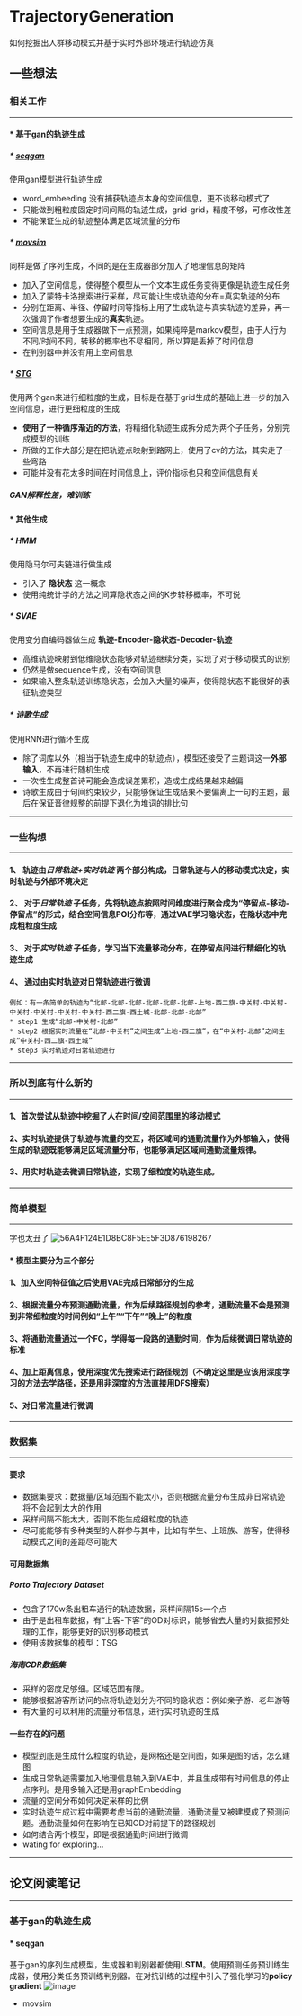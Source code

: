 # TrajectoryGeneration
如何挖掘出人群移动模式并基于实时外部环境进行轨迹仿真
## **一些想法**
### **相关工作**
---
#### * 基于gan的轨迹生成
   ##### * [**seqgan**](https://ojs.aaai.org/index.php/AAAI/article/view/10804)
   使用gan模型进行轨迹生成
   * word_embeeding 没有捕获轨迹点本身的空间信息，更不谈移动模式了
   * 只能做到粗粒度固定时间间隔的轨迹生成，grid-grid，精度不够，可修改性差
   * 不能保证生成的轨迹整体满足区域流量的分布
   
   #####  * [**movsim**](https://dl.acm.org/doi/abs/10.1145/3394486.3412862)
   同样是做了序列生成，不同的是在生成器部分加入了地理信息的矩阵
   * 加入了空间信息，使得整个模型从一个文本生成任务变得更像是轨迹生成任务
   * 加入了蒙特卡洛搜索进行采样，尽可能让生成轨迹的分布=真实轨迹的分布
   * 分别在距离、半径、停留时间等指标上用了生成轨迹与真实轨迹的差异，再一次强调了作者想要生成的**真实**轨迹。
   * 空间信息是用于生成器做下一点预测，如果纯粹是markov模型，由于人行为不同/时间不同，转移的概率也不尽相同，所以算是丢掉了时间信息
   * 在判别器中并没有用上空间信息
   
   ##### * [**STG**](https://www.jds-online.com/files/JDS202001-08.pdf)
   使用两个gan来进行细粒度的生成，目标是在基于grid生成的基础上进一步的加入空间信息，进行更细粒度的生成
   * **使用了一种循序渐近的方法**，将精细化轨迹生成拆分成为两个子任务，分别完成模型的训练
   * 所做的工作大部分是在把轨迹点映射到路网上，使用了cv的方法，其实走了一些弯路
   * 可能并没有花太多时间在时间信息上，评价指标也只和空间信息有关
   
   ##### GAN解释性差，难训练
#### * 其他生成
   ##### * **HMM**
   使用隐马尔可夫链进行做生成
   * 引入了 **隐状态** 这一概念
   * 使用纯统计学的方法之间算隐状态之间的K步转移概率，不可说
   
   ##### * **SVAE**
   使用变分自编码器做生成 **轨迹-Encoder-隐状态-Decoder-轨迹**
   * 高维轨迹映射到低维隐状态能够对轨迹继续分类，实现了对于移动模式的识别
   * 仍然是做sequence生成，没有空间信息
   * 如果输入整条轨迹训练隐状态，会加入大量的噪声，使得隐状态不能很好的表征轨迹类型
   
   ##### * **诗歌生成**
   使用RNN进行循环生成
   * 除了词库以外（相当于轨迹生成中的轨迹点），模型还接受了主题词这一**外部输入**，不再进行随机生成
   * 一次性生成整首诗可能会造成误差累积，造成生成结果越来越偏
   * 诗歌生成由于句间约束较少，只能够保证生成结果不要偏离上一句的主题，最后在保证音律规整的前提下退化为堆词的排比句
---
### **一些构想**
---
#### 1、 轨迹由*日常轨迹+实时轨迹* 两个部分构成，日常轨迹与人的移动模式决定，实时轨迹与外部环境决定
#### 2、 对于*日常轨迹* 子任务，先将轨迹点按照时间维度进行聚合成为“停留点-移动-停留点”的形式，结合空间信息POI分布等，通过VAE学习隐状态，在隐状态中完成粗粒度生成
#### 3、 对于*实时轨迹* 子任务，学习当下流量移动分布，在停留点间进行精细化的轨迹生成
#### 4、 通过由实时轨迹对日常轨迹进行微调  
    例如：有一条简单的轨迹为“北邮-北邮-北邮-北邮-北邮-北邮-上地-西二旗-中关村-中关村-中关村-中关村-中关村-中关村-西二旗-西土城-北邮-北邮-北邮”
    * step1 生成“北邮-中关村-北邮”
    * step2 根据实时流量在“北邮-中关村”之间生成“上地-西二旗”，在“中关村-北邮”之间生成“中关村-西二旗-西土城”
    * step3 实时轨迹对日常轨迹进行
---
### **所以到底有什么新的**
---
#### 1、首次尝试从轨迹中挖掘了人在时间/空间范围里的移动模式
#### 2、实时轨迹提供了轨迹与流量的交互，将区域间的通勤流量作为外部输入，使得生成的轨迹既能够满足区域流量分布，也能够满足区域间通勤流量规律。
#### 3、用实时轨迹去微调日常轨迹，实现了细粒度的轨迹生成。
---
### **简单模型**
---
字也太丑了
![56A4F124E1D8BC8F5EE5F3D876198267](https://user-images.githubusercontent.com/33551862/167651390-16f974ce-d2f7-4bdc-b09f-51a3365c1a24.png)
#### * 模型主要分为三个部分
#### 1、加入空间特征值之后使用VAE完成日常部分的生成
#### 2、根据流量分布预测通勤流量，作为后续路径规划的参考，通勤流量不会是预测到非常细粒度的时间例如“上午”“下午”“晚上”的粒度
#### 3、将通勤流量通过一个FC，学得每一段路的通勤时间，作为后续微调日常轨迹的标准
#### 4、加上距离信息，使用深度优先搜索进行路径规划（不确定这里是应该用深度学习的方法去学路径，还是用非深度的方法直接用DFS搜索）
#### 5、对日常流量进行微调
---
### **数据集**
---
#### **要求**
* 数据集要求：数据量/区域范围不能太小，否则根据流量分布生成非日常轨迹将不会起到太大的作用
* 采样间隔不能太大，否则不能生成细粒度的轨迹
* 尽可能能够有多种类型的人群参与其中，比如有学生、上班族、游客，使得移动模式之间的差距尽可能大

#### **可用数据集**
   ##### **Porto Trajectory Dataset**
   * 包含了170w条出租车通行的轨迹数据，采样间隔15s一个点
   * 由于是出租车数据，有“上客-下客”的OD对标识，能够省去大量的对数据预处理的工作，能够更好的识别移动模式
   * 使用该数据集的模型：TSG
   
   ##### **海南CDR数据集**
   *  采样的密度足够细。区域范围有限。
   *  能够根据游客所访问的点将轨迹划分为不同的隐状态：例如亲子游、老年游等
   *  有大量的可以利用的流量分布信息，进行实时轨迹的生成
  
#### **一些存在的问题**
* 模型到底是生成什么粒度的轨迹，是网格还是空间图，如果是图的话，怎么建图
* 生成日常轨迹需要加入地理信息输入到VAE中，并且生成带有时间信息的停止点序列。是用多输入还是用graphEmbedding
* 流量的空间分布如何决定采样的比例
* 实时轨迹生成过程中需要考虑当前的通勤流量，通勤流量又被建模成了预测问题。通勤流量如何在影响在已知OD对前提下的路径规划
* 如何结合两个模型，即是根据通勤时间进行微调
* wating for exploring...
---
## 论文阅读笔记
---
### 基于gan的轨迹生成


#### * seqgan
基于gan的序列生成模型，生成器和判别器都使用**LSTM**。使用预测任务预训练生成器，使用分类任务预训练判别器。在对抗训练的过程中引入了强化学习的**policy gradient**
![image](https://user-images.githubusercontent.com/33551862/167591398-f62d7e1f-fc36-4723-8716-6fcaf1ff85bd.png)


* movsim
